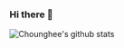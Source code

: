 ### Hi there 👋
![Chounghee's github stats](https://github-readme-stats.vercel.app/api?username=Chounghee&show_icons=true)
<!--
**Chounghee/Chounghee** is a ✨ _special_ ✨ repository because its `README.md` (this file) appears on your GitHub profile.

### Tool
사용하는 도구
!<img src="https://img.shields.io/badge/Python-3766AB?style=flat-square&logo=Python&logoColor=white"/>
!<img src="https://img.shields.io/badge/React-61DAFB?style=flat&logo=React&logoColor=white"/>


[![Top Langs](https://github-readme-stats.vercel.app/api/top-langs/?username=Chounghee&layout=compact)](https://github.com/Chounghee/github-readme-stats)

Here are some ideas to get you started:

- 🔭 I’m currently working on ...
- 🌱 I’m currently learning ...
- 👯 I’m looking to collaborate on ...
- 🤔 I’m looking for help with ...
- 💬 Ask me about ...
- 📫 How to reach me: ...
- 😄 Pronouns: ...
- ⚡ Fun fact: ...
-->
